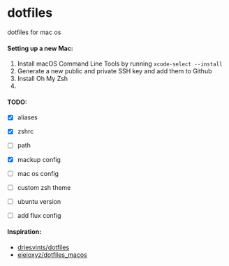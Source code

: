 # dotfiles
dotfiles for mac os

#### Setting up a new Mac:
1. Install macOS Command Line Tools by running `xcode-select --install`
2. Generate a new public and private SSH key and add them to Github
3. Install Oh My Zsh
4.


#### TODO:
* [x] aliases
* [x] zshrc
* [ ] path
* [x] mackup config
* [ ] mac os config
* [ ] custom zsh theme
* [ ] ubuntu version
* [ ] add flux config
 

 #### Inspiration:
 * [driesvints/dotfiles](https://github.com/driesvints/dotfiles)
 * [eieioxyz/dotfiles_macos](https://github.com/eieioxyz/dotfiles_macos)
 